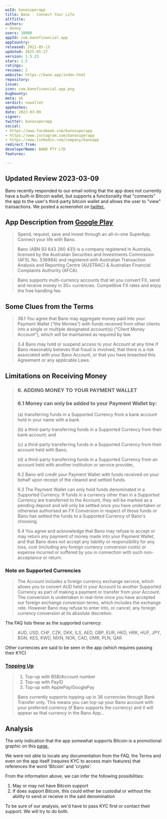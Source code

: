 ```yaml
---
wsId: banosuperapp
title: Bano - Connect Your Life
altTitle: 
authors:
- danny
users: 10000
appId: com.banofinancial.app
appCountry: 
released: 2021-05-13
updated: 2025-05-27
version: 1.5.23
stars: 2.5
ratings: 
reviews: 2
website: https://bano.app/index.html
repository: 
issue: 
icon: com.banofinancial.app.png
bugbounty: 
meta: ok
verdict: nowallet
appHashes: 
date: 2023-03-09
signer: 
twitter: banosuperapp
social:
- https://www.facebook.com/banosuperapp
- https://www.instagram.com/banosuperapp
- https://www.linkedin.com/company/banoapp
redirect_from: 
developerName: BANO PTY LTD
features: 

---
```


## Updated Review 2023-03-09

Bano recently responded to our email noting that the app does not currently have a built-in Bitcoin wallet, but supports a functionality that "connects" the app 
to the user's third-party bitcoin wallet and allows the user to "view" transactions. We posted a screenshot on [twitter.](https://twitter.com/BitcoinWalletz/status/1633742214068305920)

## App Description from [Google Play](https://play.google.com/store/apps/details?id=com.banofinancial.app) 

> Spend, request, save and invest through an all-in-one SuperApp. Connect your life with Bano.
>
> Bano (ABN 93 643 260 431) is a company registered in Australia, licensed by the Australian Securities and Investments Commission (AFSL No. 536984) and registered with Australian Transaction Analysis and Reporting Centre (AUSTRAC) & Australian Financial Complaints Authority (AFCA).

> Bano supports multi-currency accounts that let you convert FX, send and receive money in 30+ currencies. Competitive FX rates and enjoy the free handling fee.

## Some Clues from the Terms

> 38.1 You agree that Bano may aggregate money paid into your Payment Wallet (“the Monies”) with funds received from other clients into a single or multiple designated account(s) (“Client Money Account”), which will be maintained as required by law.

> 3.4 Bano may hold or suspend access to your Account at any time if Bano reasonably believes that fraud is involved, that there is a risk associated with your Bano Account, or that you have breached this Agreement or any applicable Laws. 

## Limitations on Receiving Money 

> ### 6. ADDING MONEY TO YOUR PAYMENT WALLET
> ### 6.1 Money can only be added to your Payment Wallet by:
>
> (a) transferring funds in a Supported Currency from a bank account held in your name with a bank
>
> (b) a third-party transferring funds in a Supported Currency from their bank account; and
>
> (c) a third-party transferring funds in a Supported Currency from their account held with Bano;
>
> (d) a third-party transferring funds in a Supported Currency from an account held with another institution or service provider,
>
> 6.2 Bano will credit your Payment Wallet with funds received on your behalf upon receipt of the cleared and settled funds.
>
> 6.3 The Payment Wallet can only hold funds denominated in a Supported Currency. If funds in a currency other than in a Supported Currency are transferred to the Account, they will be marked as a pending deposit and will only be settled once you have undertaken or otherwise authorised an FX Conversion in respect of those funds or Bano has settled the funds to a Supported Currency of Bano's choosing.
>
> 6.4 You agree and acknowledge that Bano may refuse to accept or may return any payment of money made into your Payment Wallet, and that Bano does not accept any liability or responsibility for any loss, cost (including any foreign currency conversion costs) or expense incurred or suffered by you in connection with such non-acceptance or return.

### Note on Supported Currencies

> The Account includes a foreign currency exchange service, which allows you to convert AUD held in your Account to another Supported Currency as part of making a payment or transfer from your Account. The conversion is undertaken in real-time once you have accepted our foreign exchange conversion terms, which includes the exchange rate. However Bano may refuse to enter into, or cancel, any foreign currency conversion at its absolute discretion.

The FAQ lists these as the supported currency: 

> AUD, USD, CHF, CZK, DKK, ILS, AED, GBP, EUR, HKD, HRK, HUF, JPY, BGN, KES, KWD, MXN, NOK, CAD, OMR, PLN, QAR

Other currencies are said to be seen in the app (which requires passing their KYC)

### [Topping Up](https://www.banosuperapp.com/faq/31812-how-do-i-top-up-my-bano-account)

> 1. Top-up with BSB/Account number
> 2. Top-up with PayID
> 3. Top-up with ApplePay/GooglePay
>
> Bano currently supports topping-up in 36 currencies through Bank Transfer only. This means you can top-up your Bano account with your preferred currency (if Bano supports the currency) and it will appear as that currency in the Bano App...

## Analysis 

The only indication that the app somewhat supports Bitcoin is a promotional graphic on this [page.](https://www.banosuperapp.com/contact) 

We were not able to locate any documentation from the FAQ, the Terms and even on the app itself (requires KYC to access main features) that references the word 'Bitcoin' and 'crypto'. 

From the information above, we can infer the following possibilities: 

1. May or may not have Bitcoin support 
2. If does support Bitcoin, this could either be custodial or without the ability to send or receive in the said denomination 

To be sure of our analysis, we'd have to pass KYC first or contact their support. We will try to do both. 
